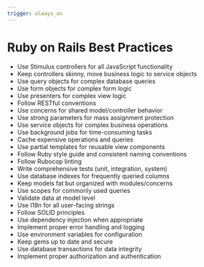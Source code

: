 ```yaml
---
trigger: always_on
---
```


# Ruby on Rails Best Practices

- Use Stimulus controllers for all JavaScript functionality
- Keep controllers skinny, move business logic to service objects
- Use query objects for complex database queries
- Use form objects for complex form logic
- Use presenters for complex view logic
- Follow RESTful conventions
- Use concerns for shared model/controller behavior
- Use strong parameters for mass assignment protection
- Use service objects for complex business operations
- Use background jobs for time-consuming tasks
- Cache expensive operations and queries
- Use partial templates for reusable view components
- Follow Ruby style guide and consistent naming conventions
- Follow Rubocop linting
- Write comprehensive tests (unit, integration, system)
- Use database indexes for frequently queried columns
- Keep models fat but organized with modules/concerns
- Use scopes for commonly used queries
- Validate data at model level
- Use I18n for all user-facing strings
- Follow SOLID principles
- Use dependency injection when appropriate
- Implement proper error handling and logging
- Use environment variables for configuration
- Keep gems up to date and secure
- Use database transactions for data integrity
- Implement proper authorization and authentication